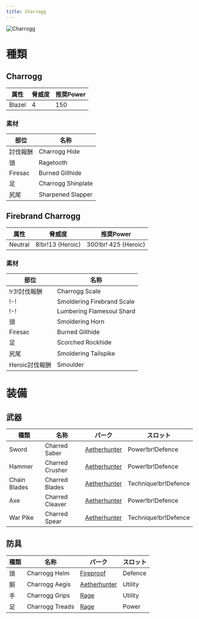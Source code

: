 ```yaml
---
title: Charrogg
---
```

![Charrogg](/img/icon_charrogg.png)

# 種類
## Charrogg
| 属性 | 脅威度 | 推奨Power |
| --- | --- | --- |
| Blazel | 4 | 150 |

### 素材
| 部位 | 名称 |
| --- | --- |
| 討伐報酬 | Charrogg Hide |
| 頭 | Ragetooth |
| Firesac | Burned Gillhide |
| 足 | Charrogg Shinplate |
| 尻尾 | Sharpened Slapper |

## Firebrand Charrogg

| 属性 | 脅威度 | 推奨Power |
| --- | --- | --- |
| Neutral | 8!br!13 (Heroic) | 300!br! 425 (Heroic) |

### 素材
| 部位 | 名称 |
| --- | --- |
| !r3!討伐報酬 | Charrogg Scale |
| !-! | Smoldering Firebrand Scale |
| !-! | Lumbering Flamesoul Shard |
| 頭 | Smoldering Horn |
| Firesac | Burned Gillhide |
| 足 | Scorched Rockhide |
| 尻尾 | Smoldering Tailspike |
| Heroic討伐報酬| Smoulder |

# 装備
## 武器
| 種類 | 名称 | パーク | スロット |
| --- | --- | --- | --- |
| Sword | Charred Saber | [Aetherhunter](/data/パーク/#aetherhunter) | Power!br!Defence |
| Hammer | Charred Crusher | [Aetherhunter](/data/パーク/#aetherhunter) | Power!br!Defence |
| Chain Blades | Charred Blades | [Aetherhunter](/data/パーク/#aetherhunter) | Technique!br!Defence |
| Axe | Charred Cleaver	 | [Aetherhunter](/data/パーク/#aetherhunter) | Power!br!Defence |
| War Pike |  Charred Spear | [Aetherhunter](/data/パーク/#aetherhunter) | Technique!br!Defence |

## 防具
| 種類 | 名称 | パーク | スロット |
| --- | --- | --- | --- |
| 頭 | Charrogg Helm | [Fireproof](/data/パーク/#fireproof) | Defence |
| 胴 | Charrogg Aegis | [Aetherhunter](/data/パーク/#aetherhunter)	 | Utility |
| 手 | Charrogg Grips | [Rage](/data/パーク/#rage) | Utility |
| 足 | Charrogg Treads | [Rage](/data/パーク/#rage) | Power |
